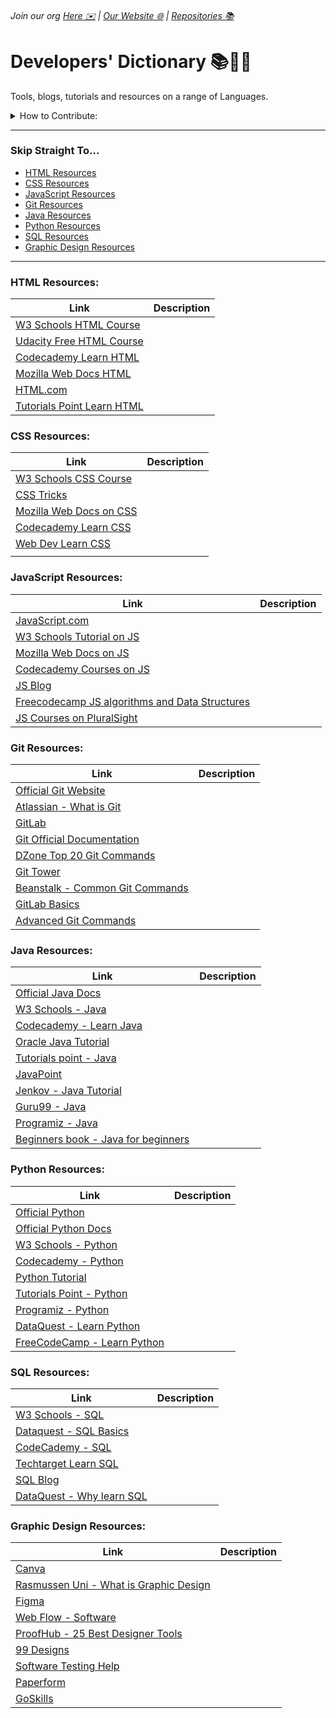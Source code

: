 ###### Join our org [Here ✉️](https://github.com/App-Choreography/Get-An-Invite/issues/new?assignees=CodingSpecies&labels=Organisation+Invite%21+%F0%9F%93%A8&template=please-can-i-join-this-organisation------.md&title=Please+Can+I+Join+This+Organisation%3F+%F0%9F%A5%BA%F0%9F%99%8F") | [Our Website 🌐](https://app-choreography.github.io/) | [Repositories 📚](https://github.com/orgs/App-Choreography/repositories)

# Developers' Dictionary 📚🔎🌐
Tools, blogs, tutorials and resources on a range of Languages.

<details close>
<summary>How to Contribute:</summary>
<br>
    Each time you contribute and add a resource to our lists, we will add your name here : <a href="https://github.com/App-Choreography/Dev-Dictionary/issues/1">Contributor Tally </a>, where you we can who has added the most resources.

    Simply star this repo, fork it to your user area, and add a resource in the correct section, in the correct format. 

    Then open a pull request and wait for an App-Choreographer to merge and add you to the tally!
</details>

---

### Skip Straight To...
 - [HTML Resources](#html-resources)
 - [CSS Resources](#css-resources)
 - [JavaScript Resources](#javascript-resources)
 - [Git Resources](#git-resources)
 - [Java Resources](#java-resources)
 - [Python Resources](#python-resources)
 - [SQL Resources](#sql-resources)
 - [Graphic Design Resources](#graphic-design-resources)
  

---

### HTML Resources:

| Link                                                                                                                                                                                                                                                                                | Description |
| ----------------------------------------------------------------------------------------------------------------------------------------------------------------------------------------------------------------------------------------------------------------------------------- | ----------- |
| [W3 Schools HTML Course](https://www.w3schools.com/html/)                                                                                                                                                                                                                           |             |
| [Udacity Free HTML Course](https://www.udacity.com/course/intro-to-html-and-css--ud001?irclickid=Sc5UJO1iPxyNTO%3AxIyRKFQoZUkDXx6XZn0qpxQ0&irgwc=1&utm_source=affiliate&utm_medium=&aff=221109&utm_term=&utm_campaign=hawk_trdpro-gb-1480073924778635000_&utm_content=&adid=786224) |             |
| [Codecademy Learn HTML](https://www.codecademy.com/learn/learn-html)                                                                                                                                                                                                                |             |
| [Mozilla Web Docs HTML](https://developer.mozilla.org/en-US/docs/Web/HTML)                                                                                                                                                                                                          |             |
| [HTML.com](https://html.com/)                                                                                                                                                                                                                                                       |             |
| [Tutorials Point Learn HTML](https://www.tutorialspoint.com/html/index.htm)                                                                                                                                                                                                         |             |

### CSS Resources:

| Link                                                                        | Description |
| --------------------------------------------------------------------------- | ----------- |
| [W3 Schools CSS Course](https://www.w3schools.com/css/)                     |             |
| [CSS Tricks](https://css-tricks.com/)                                       |             |
| [Mozilla Web Docs on CSS](https://developer.mozilla.org/en-US/docs/Web/CSS) |             |
| [Codecademy Learn CSS](https://www.codecademy.com/learn/learn-css)          |             |
| [Web Dev Learn CSS](https://web.dev/learn/css/)                             |             |
|                                                                             |

### JavaScript Resources:

| Link                                                                                                                            | Description |
| ------------------------------------------------------------------------------------------------------------------------------- | ----------- |
| [JavaScript.com](https://www.javascript.com/)                                                                                   |             |
| [W3 Schools Tutorial on JS](https://www.w3schools.com/js/)                                                                      |             |
| [Mozilla Web Docs on JS](https://developer.mozilla.org/en-US/docs/Web/JavaScript)                                               |             |
| [Codecademy Courses on JS](https://www.codecademy.com/catalog/language/javascript)                                              |             |
| [JS Blog](https://skillcrush.com/blog/javascript/)                                                                              |             |
| [Freecodecamp JS algorithms and Data Structures](https://www.freecodecamp.org/learn/javascript-algorithms-and-data-structures/) |             |
| [JS Courses on PluralSight](https://www.pluralsight.com/paths/javascript-core-language)                                         |             |

### Git Resources:

| Link                                                                                                       | Description |
| ---------------------------------------------------------------------------------------------------------- | ----------- |
| [Official Git Website](https://git-scm.com/)                                                               |             |
| [Atlassian - What is Git](https://www.atlassian.com/git/tutorials/what-is-git)                             |             |
| [GitLab](https://about.gitlab.com/)                                                                        |             |
| [Git Official Documentation](https://git-scm.com/docs/git)                                                 |             |
| [DZone Top 20 Git Commands](https://dzone.com/articles/top-20-git-commands-with-examples)                  |             |
| [Git Tower](https://www.git-tower.com/learn/git/commands)                                                  |             |
| [Beanstalk - Common Git Commands](http://guides.beanstalkapp.com/version-control/common-git-commands.html) |             |
| [GitLab Basics](https://docs.gitlab.com/ee/gitlab-basics/start-using-git.html)                             |             |
| [Advanced Git Commands](https://blog.webdevsimplified.com/2021-10/advanced-git-commands/)                  |             |

### Java Resources:

| Link                                                                                                        | Description |
| ----------------------------------------------------------------------------------------------------------- | ----------- |
| [Official Java Docs](https://www.java.com/en/)                                                              |             |
| [W3 Schools - Java](https://www.w3schools.com/java/java_intro.asp)                                          |             |
| [Codecademy - Learn Java](https://www.codecademy.com/learn/learn-java)                                      |             |
| [Oracle Java Tutorial](https://docs.oracle.com/javase/tutorial/)                                            |             |
| [Tutorials point - Java](https://www.tutorialspoint.com/java/index.htm)                                     |             |
| [JavaPoint](https://www.javatpoint.com/java-tutorial)                                                       |             |
| [Jenkov - Java Tutorial](https://jenkov.com/tutorials/java/index.html)                                      |             |
| [Guru99 - Java](https://www.guru99.com/java-tutorial.html)                                                  |             |
| [Programiz - Java](https://www.programiz.com/java-programming)                                              |             |
| [Beginners book - Java for beginners](https://beginnersbook.com/java-tutorial-for-beginners-with-examples/) |             |

### Python Resources:

| Link                                                                                                                                     | Description |
| ---------------------------------------------------------------------------------------------------------------------------------------- | ----------- |
| [Official Python](https://www.python.org/)                                                                                               |             |
| [Official Python Docs](https://docs.python.org/3/tutorial/)                                                                              |             |
| [W3 Schools - Python](https://www.w3schools.com/python/)                                                                                 |             |
| [Codecademy - Python](https://www.codecademy.com/catalog/language/python)                                                                |             |
| [Python Tutorial](https://www.pythontutorial.net/)                                                                                       |             |
| [Tutorials Point - Python](https://www.tutorialspoint.com/python/index.htm)                                                              |             |
| [Programiz - Python](https://www.programiz.com/python-programming)                                                                       |             |
| [DataQuest - Learn Python](https://www.dataquest.io/blog/learn-python-the-right-way/)                                                    |             |
| [FreeCodeCamp - Learn Python](https://www.freecodecamp.org/news/the-best-way-to-learn-python-python-programming-tutorial-for-beginners/) |             |

### SQL Resources:

| Link                                                                                   | Description |
| -------------------------------------------------------------------------------------- | ----------- |
| [W3 Schools - SQL](https://www.w3schools.com/sql/)                                     |             |
| [Dataquest - SQL Basics](https://www.dataquest.io/blog/sql-basics/)                    |             |
| [CodeCademy  - SQL](https://www.codecademy.com/learn/learn-sql)                        |             |
| [Techtarget Learn SQL](https://www.techtarget.com/searchdatamanagement/definition/SQL) |             |
| [SQL Blog](https://blog.hubspot.com/marketing/sql-tutorial-introduction)               |             |
| [DataQuest - Why learn SQL](https://www.dataquest.io/blog/why-learn-sql/)              |             |

### Graphic Design Resources:

| Link                                                                                                                                                                                                                                               | Description |
| -------------------------------------------------------------------------------------------------------------------------------------------------------------------------------------------------------------------------------------------------- | ----------- |
| [Canva](https://www.canva.com/)                                                                                                                                                                                                                    |             |
| [Rasmussen Uni - What is Graphic Design](https://www.rasmussen.edu/degrees/design/blog/what-is-graphic-design/)                                                                                                                                    |             |
| [Figma](https://www.figma.com/design/?utm_source=google&utm_medium=cpc&utm_campaign=18469813137&utm_term=design%20tool&utm_content=625154624562&gclid=CjwKCAjw2OiaBhBSEiwAh2ZSP7Fz8pPhXPFdzjWFH0m7vY8D7Fwq8sVMyNmnWygx8jwwjhAK96P8yBoCF9MQAvD_BwE) |             |
| [Web Flow - Software](https://webflow.com/blog/graphic-design-software)                                                                                                                                                                            |             |
| [ProofHub - 25 Best Designer Tools ](https://www.proofhub.com/articles/designer-tools)                                                                                                                                                             |             |
| [99 Designs](https://99designs.co.uk/blog/design-resources/best-tools-for-graphic-designers/)                                                                                                                                                      |             |
| [Software Testing Help](https://www.softwaretestinghelp.com/graphic-design-software-tools/)                                                                                                                                                        |             |
| [Paperform](https://paperform.co/blog/graphic-design-tools/)                                                                                                                                                                                       |             |
| [GoSkills](https://www.goskills.com/Design/Resources/Graphic-design-tools)                                                                                                                                                                         |             |
